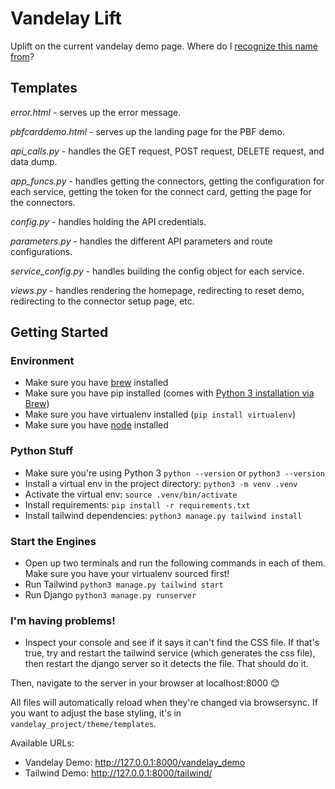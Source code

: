 # Vandelay Lift
Uplift on the current vandelay demo page. Where do I [recognize this name from](https://seinfeld.fandom.com/wiki/Vandelay_Industries)?

## Templates

*error.html* - serves up the error message.

*pbfcarddemo.html* - serves up the landing page for the PBF demo.

*api_calls.py* - handles the GET request, POST request, DELETE request, and data dump.

*app_funcs.py* - handles getting the connectors, getting the configuration for each service, getting the token for the connect card, getting the page for the connectors.

*config.py* - handles holding the API credentials.

*parameters.py* - handles the different API parameters and route configurations.

*service_config.py* - handles building the config object for each service.

*views.py* - handles rendering the homepage, redirecting to reset demo, redirecting to the connector setup page, etc.

## Getting Started

### Environment
* Make sure you have [brew](https://brew.sh/) installed
* Make sure you have pip installed (comes with [Python 3 installation via Brew](https://docs.python-guide.org/starting/install3/osx/))
* Make sure you have virtualenv installed (`pip install virtualenv`)
* Make sure you have [node](https://nodejs.org/en/) installed

### Python Stuff
* Make sure you're using Python 3 `python --version` or `python3 --version`
* Install a virtual env in the project directory: `python3 -m venv .venv`
* Activate the virtual env: `source .venv/bin/activate`
* Install requirements: `pip install -r requirements.txt`
* Install tailwind dependencies: `python3 manage.py tailwind install`

### Start the Engines
* Open up two terminals and run the following commands in each of them. Make sure you have your virtualenv sourced first!
* Run Tailwind `python3 manage.py tailwind start`
* Run Django `python3 manage.py runserver`

### I'm having problems!
* Inspect your console and see if it says it can't find the CSS file. If that's true, try and restart the tailwind service (which generates the css file), then restart the django server so it detects the file. That should do it. 

Then, navigate to the server in your browser at localhost:8000 😊

All files will automatically reload when they're changed via browsersync. If you want to adjust the base styling, it's in `vandelay_project/theme/templates`.

Available URLs:
- Vandelay Demo: http://127.0.0.1:8000/vandelay_demo
- Tailwind Demo: http://127.0.0.1:8000/tailwind/